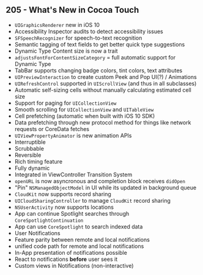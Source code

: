 ## 205 - What's New in Cocoa Touch

* `UIGraphicsRenderer` new in iOS 10
* Accessibility Inspector audits to detect accessibility issues
* `SFSpeechRecognizer` for speech-to-text recognition
* Semantic tagging of text fields to get better quick type suggestions
* Dynamic Type Content size is now a trait
* `adjustsFontForContentSizeCategory` = full automatic support for Dynamic Type
* TabBar supports changing badge colors, tint colors, text attributes
* `UIPreviewInteraction` to create custom Peek and Pop UI(?) / Animations
* `UIRefreshControl` supported in `UIScrollView` (and thus in all subclasses)
* Automatic self-sizing cells without manually calculating estimated cell size
* Support for paging for `UICollectionView`
* Smooth scrolling for `UICollectionView` and `UITableView`
 * Cell prefetching (automatic when built with iOS 10 SDK)
 * Data prefetching through new protocol method for things like network requests or CoreData fetches
* `UIViewPropertyAnimator` is new animation APIs
 * Interruptible
 * Scrubbable
 * Reversible
 * Rich timing feature
 * Fully dynamic
 * Integrated in ViewController Transition System
* `openURL` is now asyncronous and completion block receives `didOpen`
* "Pin" `NSManagedObjectModel` in UI while its updated in background queue
* `CloudKit` now supports record sharing
* `UICloudSharingController` to manage `CloudKit` record sharing
* `NSUserActivity` now supports locations
* App can continue Spotlight searches through `CoreSpotlightContinuation`
* App can use `CoreSpotlight` to search indexed data
* User Notifications
 * Feature parity between remote and local notifications
 * unified code path for remote and local notifications
 * In-App presentation of notifications possible
 * React to notifications **before** user sees it
 * Custom views in Notifications (non-interactive)
